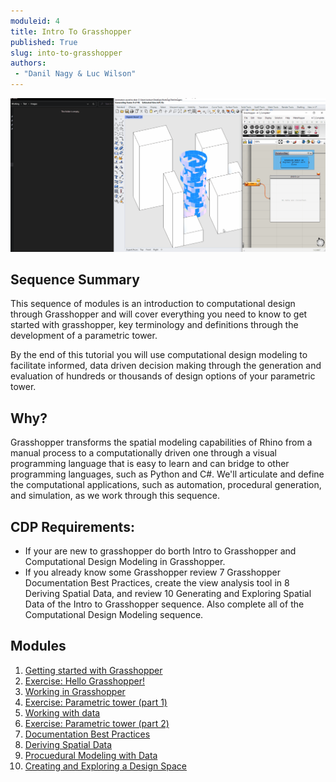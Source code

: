 ```yaml
---
moduleid: 4
title: Intro To Grasshopper
published: True
slug: into-to-grasshopper
authors:
 - "Danil Nagy & Luc Wilson"
---
```


![description](images/4-7-4_Animate.gif)


## Sequence Summary

This sequence of modules is an introduction to computational design through Grasshopper and will cover everything you need to know to get started with grasshopper, key terminology and definitions through the development of a parametric tower.

By the end of this tutorial you will use computational design modeling to facilitate informed, data driven decision making through the generation and evaluation of hundreds or thousands of design options of your parametric tower.

## Why?

Grasshopper transforms the spatial modeling capabilities of Rhino from a manual process to a computationally driven one through a visual programming language that is easy to learn and can bridge to other programming languages, such as Python and C#. We'll articulate and define the computational applications, such as automation, procedural generation, and simulation, as we work through this sequence.

## CDP Requirements:
- If your are new to grasshopper do borth Intro to Grasshopper and Computational Design Modeling in Grasshopper.
- If you already know some Grasshopper review 7 Grasshopper Documentation Best Practices, create the view analysis tool in 8 Deriving Spatial Data, and review 10 Generating and Exploring Spatial Data of the Intro to Grasshopper sequence. Also complete all of the Computational Design Modeling sequence.

## Modules

1. [Getting started with Grasshopper](https://cdp-smorgasbord.netlify.app/modules/4-grasshopper-intro/41-getting-started-with-grasshopper)
2. [Exercise: Hello Grasshopper!](https://cdp-smorgasbord.netlify.app/modules/4-grasshopper-intro/42-exercise-hello-grasshopper)
3. [Working in Grasshopper](https://cdp-smorgasbord.netlify.app/modules/4-grasshopper-intro/43-working-in-grasshopper)
4. [Exercise: Parametric tower (part 1)](https://cdp-smorgasbord.netlify.app/modules/4-grasshopper-intro/44-exercise-parametric-tower-part-1)
5. [Working with data](https://cdp-smorgasbord.netlify.app/modules/4-grasshopper-intro/45-working-with-data)
6. [Exercise: Parametric tower (part 2)](https://cdp-smorgasbord.netlify.app/modules/4-grasshopper-intro/46-exercise-parametric-tower-part-2)
7. [Documentation Best Practices](https://cdp-smorgasbord.netlify.app/modules/4-grasshopper-intro/47-documentation-best-practices)
8. [Deriving Spatial Data](https://cdp-smorgasbord.netlify.app/modules/4-grasshopper-intro/48-Deriving-Spatial-Data)
9. [Procuedural Modeling with Data](https://cdp-smorgasbord.netlify.app/modules/4-grasshopper-intro/49-Procedural-Rules)
10. [Creating and Exploring a Design Space](https://cdp-smorgasbord.netlify.app/modules/4-grasshopper-intro/410-Generating-Exploring-Spatial-Data)
